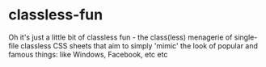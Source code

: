 # classless-fun
Oh it's just a little bit of classless fun - the class(less) menagerie of single-file classless CSS sheets that aim to simply 'mimic' the look of popular and famous things: like Windows, Facebook, etc etc
